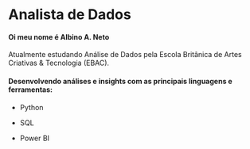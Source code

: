 # Analista de Dados 

#### Oi meu nome é Albino A. Neto
Atualmente estudando Análise de Dados pela Escola Britânica de Artes Criativas & Tecnologia (EBAC).

#### Desenvolvendo análises e insights com as principais linguagens e ferramentas:

- Python

- SQL

- Power BI


